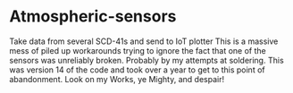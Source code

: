 # Atmospheric-sensors
Take data from several SCD-41s and send to IoT plotter
This is a massive mess of piled up workarounds trying to ignore the fact that one of the sensors was unreliably broken. Probably by my attempts at soldering. This was version 14 of the code and took over a year to get to this point of abandonment.
Look on my Works, ye Mighty, and despair!
